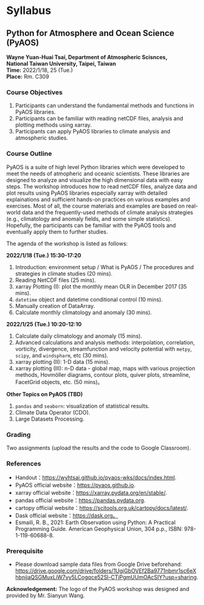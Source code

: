 # Syllabus

## Python for Atmosphere and Ocean Science (PyAOS)  
**Wayne Yuan-Huai Tsai, Department of Atmospheric Scisnces,**   
**National Taiwan University, Taipei, Taiwan**  
**Time:** 2022/1/18, 25 (Tue.)   
**Place:** Rm. C309

### Course Objectives
1. Participants can understand the fundamental methods and functions in PyAOS libraries.  
2. Participants can be familiar with reading netCDF files, analysis and plotting methods using xarray. 
3. Participants can apply PyAOS libraries to climate analysis and atmospheric studies. 

### Course Outline
PyAOS is a suite of high level Python libraries which were developed to meet the needs of atmopheric and oceanic scientists. These libraries are designed to analyze and visualize the high dimensional data with easy steps. The workshop introduces how to read netCDF files, analyze data and plot results using PyAOS libraries especially xarray with detailed explainations and sufficient hands-on practices on various examples and exercises. Most of all, the course materials and examples are based on real-world data and the frequently-used methods of climate analysis strategies (e.g., climatology and anomaly fields, and some simple statistics). Hopefully, the participants can be familiar with the PyAOS tools and eventually apply them to further studies.

The agenda of the workshop is listed as follows: 

**2022/1/18 (Tue.) 15:30-17:20**

1. Introduction: environment setup / What is PyAOS / The procedures and strategies in climate studies (20 mins). 
2. Reading NetCDF files (25 mins).
3. xarray Plotting (I): plot the monthly mean OLR in December 2017 (35 mins).
4. `datetime` object and datetime conditional control (10 mins).
5. Manually creation of DataArray.
6. Calculate monthly climatology and anomaly (30 mins). 

**2022/1/25 (Tue.) 10:20-12:10**

1. Calculate daily climatology and anomaly (15 mins).
2. Advanced calculations and analysis methods: interpolation, correlation, vorticity, divergence, streamfunction and velocity potential with `metpy`, `scipy`, and `windspharm`, etc (30 mins).
3. xarray plotting (II): 1-D data (15 mins).
4. xarray plotting (III): n-D data - global map, maps with various projection methods, Hovmöller diagrams, contour plots, quiver plots, streamline, FacetGrid objects, etc. (50 mins)。

**Other Topics on PyAOS (TBD)**

1.  `pandas` and `seaborn`: visualization of statistical results.
2.  Climate Data Operator (CDO).
3.  Large Datasets Processing.

### Grading  
Two assignments (upload the results and the code to Google Classroom).

### References
* Handout：https://wyhtsai.github.io/pyaos-wks/docs/index.html. 
* PyAOS official website：https://pyaos.github.io. 
* xarray official website：https://xarray.pydata.org/en/stable/.
* pandas official website：https://pandas.pydata.org.
* cartopy official website：https://scitools.org.uk/cartopy/docs/latest/.
* Dask official website：https://dask.org。
* Esmaili, R. B., 2021: Earth Observation using Python: A Practical Programming Guide. American Geophysical Union, 304 p.p., ISBN: 978-1-119-60688-8. 

### Prerequisite
* Please download sample data files from Google Drive beforehand: https://drive.google.com/drive/folders/1UgiGbOVEf2Ba9771nbmr1sc6eXhbnijaQSGMuxLiW7vy5LCogqce52Sl-CTjPgmUUmOAcSIY?usp=sharing. 

**Acknowledgement:** The logo of the PyAOS workshop was designed and provided by Mr. Sianyun Wang.